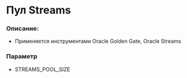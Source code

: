 # Пул Streams

### Описание: 
  - Применяется инструментами Oracle Golden Gate, Oracle Streams
  
  
### Параметр
- STREAMS_POOL_SIZE